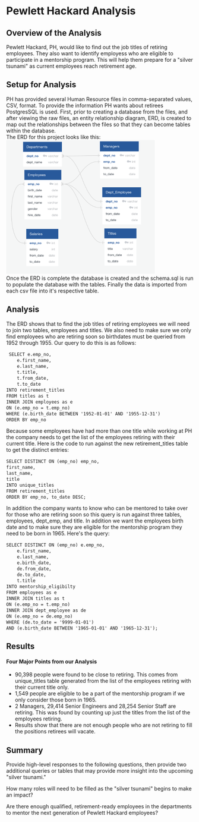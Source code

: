 # Pewlett Hackard Analysis
 
## Overview of the Analysis
Pewlett Hackard, PH, would like to find out the job titles of retiring employees.  They also want to identify employess who are eligible to participate in a mentorship program.  This will help them prepare for a "silver tsunami" as current employees reach retirement age.

## Setup for Analysis
PH has provided several Human Resource files in comma-separated values, CSV, format.  To provide the information PH wants about retirees PostgresSQL is used.  First, prior to creating a database from the files, and after viewing the raw files, an entity relationship diagram, ERD, is created to map out the relationships between the files so that they can become tables within the database.<br>
The ERD for this project looks like this:  <br>
<img src="https://github.com/linb960/Pewlett-Hackard-Analysis/blob/main/EmployeeDB.png" width="400" height="360"/>
<br>
Once the ERD is complete the database is created and the schema.sql is run to populate the database with the tables.  Finally the data is imported from each csv file into it's respective table. 

## Analysis
The ERD shows that to find the job titles of retiring employees we will need to join two tables, employees and titles.   We also need to make sure we only find employees who are retiring soon so birthdates must be queried from 1952 through 1955.  Our query to do this is as follows:
```
 SELECT e.emp_no,
	e.first_name,
	e.last_name,
	t.title,
	t.from_date,
	t.to_date
INTO retirement_titles
FROM titles as t
INNER JOIN employees as e
ON (e.emp_no = t.emp_no)
WHERE (e.birth_date BETWEEN '1952-01-01' AND '1955-12-31')
ORDER BY emp_no
```
Because some employees have had more than one title while working at PH the company needs to get the list of the employees retiring with their current title. Here is the code to run against the new retirement_titles table to get the distinct entries:
```
SELECT DISTINCT ON (emp_no) emp_no,
first_name,
last_name,
title
INTO unique_titles
FROM retirement_titles
ORDER BY emp_no, to_date DESC;
```

In addition the company wants to know who can be mentored to take over for those who are retiring soon so this query is run against three tables, employees, dept_emp, and title.  In addition we want the employees birth date and to make sure they are eligible for the mentorship program they need to be born in 1965.  Here's the query:
```
SELECT DISTINCT ON (emp_no) e.emp_no,
	e.first_name,
	e.last_name,
	e.birth_date,
	de.from_date,
	de.to_date,
	t.title	
INTO mentorship_eligibilty
FROM employees as e
INNER JOIN titles as t
ON (e.emp_no = t.emp_no)
INNER JOIN dept_employee as de
ON (e.emp_no = de.emp_no)
WHERE (de.to_date = '9999-01-01')
AND (e.birth_date BETWEEN '1965-01-01' AND '1965-12-31');
```
## Results
#### Four Major Points from our Analysis
* 90,398 people were found to be close to retiring.  This comes from unique_titles table generated from the list of the employees retiring with their current title only.
* 1,549 people are eligible to be a part of the mentorship program if we only consider those born in 1965.
* 2 Managers, 29,414 Senior Engineers and 28,254 Senior Staff are retiring.  This was found by counting up just the titles from the list of the employees retiring.
* Results show that there are not enough people who are not retiring to fill the positions retirees will vacate.

## Summary
Provide high-level responses to the following questions, then provide two additional queries or tables that may provide more insight into the upcoming "silver tsunami."

How many roles will need to be filled as the "silver tsunami" begins to make an impact?

Are there enough qualified, retirement-ready employees in the departments to mentor the next generation of Pewlett Hackard employees?
